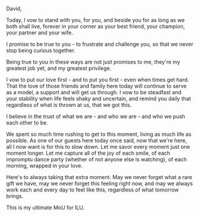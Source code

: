 David, 

Today, I vow to stand with you, for you, and beside you for as long as we both shall live, forever in your corner as your best friend, your champion, your partner and your wife.

I promise to be true to you - to frustrate and challenge you, so that we never stop being curious together. 

Being true to you in these ways are not just promises to me, they're my greatest job yet, and my greatest privilege. 

I vow to put our love first - and to put you first - even when times get hard. That the love of those friends and family here today will continue to serve as a model, a support and will get us through. I vow to be steadfast and your stability when life feels shaky and uncertain, and remind you daily that regardless of what is thrown at us, that we got this. 

I believe in the trust of what we are - and who we are - and who we push each other to be. 

We spent so much time rushing to get to this moment, living as much life as possible. As one of our guests here today once said, now that we're here, all I now want is for this to slow down. Let me savor every moment just one moment longer. Let me capture all of the joy of each smile, of each impromptu dance party (whether of not anyone else is watching), of each morning, wrapped in your love. 

Here's to always taking that extra moment. May we never forget what a rare gift we have, may we never forget this feeling right now, and may we always work each and every day to feel like this, regardless of what tomorrow brings. 

This is my ultimate MoU for ILU. 
